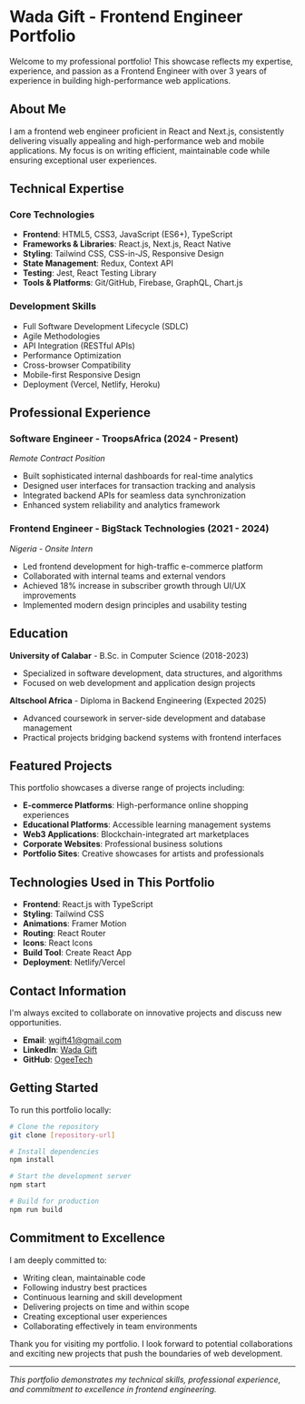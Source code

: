 # Wada Gift - Frontend Engineer Portfolio

Welcome to my professional portfolio! This showcase reflects my expertise, experience, and passion as a Frontend Engineer with over 3 years of experience in building high-performance web applications.

## About Me

I am a frontend web engineer proficient in React and Next.js, consistently delivering visually appealing and high-performance web and mobile applications. My focus is on writing efficient, maintainable code while ensuring exceptional user experiences.

## Technical Expertise

### Core Technologies
- **Frontend**: HTML5, CSS3, JavaScript (ES6+), TypeScript
- **Frameworks & Libraries**: React.js, Next.js, React Native
- **Styling**: Tailwind CSS, CSS-in-JS, Responsive Design
- **State Management**: Redux, Context API
- **Testing**: Jest, React Testing Library
- **Tools & Platforms**: Git/GitHub, Firebase, GraphQL, Chart.js

### Development Skills
- Full Software Development Lifecycle (SDLC)
- Agile Methodologies
- API Integration (RESTful APIs)
- Performance Optimization
- Cross-browser Compatibility
- Mobile-first Responsive Design
- Deployment (Vercel, Netlify, Heroku)

## Professional Experience

### Software Engineer - TroopsAfrica (2024 - Present)
*Remote Contract Position*
- Built sophisticated internal dashboards for real-time analytics
- Designed user interfaces for transaction tracking and analysis
- Integrated backend APIs for seamless data synchronization
- Enhanced system reliability and analytics framework

### Frontend Engineer - BigStack Technologies (2021 - 2024)
*Nigeria - Onsite Intern*
- Led frontend development for high-traffic e-commerce platform
- Collaborated with internal teams and external vendors
- Achieved 18% increase in subscriber growth through UI/UX improvements
- Implemented modern design principles and usability testing

## Education

**University of Calabar** - B.Sc. in Computer Science (2018-2023)
- Specialized in software development, data structures, and algorithms
- Focused on web development and application design projects

**Altschool Africa** - Diploma in Backend Engineering (Expected 2025)
- Advanced coursework in server-side development and database management
- Practical projects bridging backend systems with frontend interfaces

## Featured Projects

This portfolio showcases a diverse range of projects including:
- **E-commerce Platforms**: High-performance online shopping experiences
- **Educational Platforms**: Accessible learning management systems
- **Web3 Applications**: Blockchain-integrated art marketplaces
- **Corporate Websites**: Professional business solutions
- **Portfolio Sites**: Creative showcases for artists and professionals

## Technologies Used in This Portfolio

- **Frontend**: React.js with TypeScript
- **Styling**: Tailwind CSS
- **Animations**: Framer Motion
- **Routing**: React Router
- **Icons**: React Icons
- **Build Tool**: Create React App
- **Deployment**: Netlify/Vercel

## Contact Information

I'm always excited to collaborate on innovative projects and discuss new opportunities.

- **Email**: wgift41@gmail.com
- **LinkedIn**: [Wada Gift](https://www.linkedin.com/in/wada-gift-b62967164)
- **GitHub**: [OgeeTech](https://github.com/OgeeTech)

## Getting Started

To run this portfolio locally:

```bash
# Clone the repository
git clone [repository-url]

# Install dependencies
npm install

# Start the development server
npm start

# Build for production
npm run build
```

## Commitment to Excellence

I am deeply committed to:
- Writing clean, maintainable code
- Following industry best practices
- Continuous learning and skill development
- Delivering projects on time and within scope
- Creating exceptional user experiences
- Collaborating effectively in team environments

Thank you for visiting my portfolio. I look forward to potential collaborations and exciting new projects that push the boundaries of web development.

---

*This portfolio demonstrates my technical skills, professional experience, and commitment to excellence in frontend engineering.*